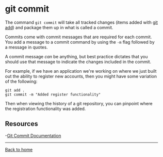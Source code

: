 # git commit

The command `git commit` will take all tracked changes (items added with [git add](./Add.md)) and package them up in what is called a commit.

Commits come with commit messages that are required for each commit. You add a message to a commit command by using the `-m` flag followed by a message in quotes. 

A commit message _can_ be anything, but best practice dictates that you should use that message to indicate the changes included in the commit.

For example, if we have an application we're working on where we just built out the ability to register new accounts, then you might have some variation of the following:

```
git add .
git commit -m "Added register functionality"
```

Then when viewing the history of a git repository, you can pinpoint where the registration functionality was added.

## Resources

-[Git Commit Documentation](https://git-scm.com/docs/git-commit)

---

[Back to home](../README.md)